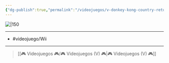 ```yaml
---
{"dg-publish":true,"permalink":"/videojuegos/v-donkey-kong-country-returns/"}
---
```



![|150](https://images.igdb.com/igdb/image/upload/t_cover_big/co1wf4.jpg)

---

- #videojuego/Wii

---

> [[🎮 Videojuegos 🎮/🎮 Videojuegos (V) 🎮\|🎮 Videojuegos (V) 🎮]]